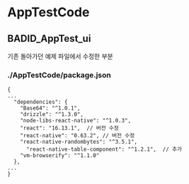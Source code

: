 # AppTestCode

## BADID_AppTest_ui

기존 돌아가던 예제 파일에서 수정한 부분 

### ./AppTestCode/package.json

<pre><code>{
...
  "dependencies": {
    "Base64": "^1.0.1",
    "drizzle": "^1.3.0",
    "node-libs-react-native": "^1.0.3",
    "react": "16.13.1",  // 버전 수정
    "react-native": "0.63.2", // 버전 수정
    "react-native-randombytes": "^3.5.1",
	  "react-native-table-component": "^1.2.1",  // 추가 
    "vm-browserify": "^1.1.0"
  },
...
}</code></pre>


